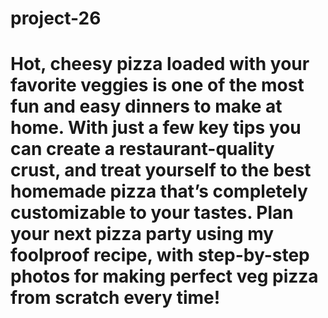 # project-26
# Hot, cheesy pizza loaded with your favorite veggies is one of the most fun and easy dinners to make at home. With just a few key tips you can create a restaurant-quality crust, and treat yourself to the best homemade pizza that’s completely customizable to your tastes. Plan your next pizza party using my foolproof recipe, with step-by-step photos for making perfect veg pizza from scratch every time!
